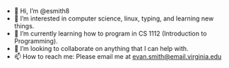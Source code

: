 - 👋 Hi, I’m @esmith8
- 👀 I’m interested in computer science, linux, typing, and learning new things.
- 🌱 I’m currently learning how to program in CS 1112 (Introduction to Programming).
- 💞️ I’m looking to collaborate on anything that I can help with.
- 📫 How to reach me: Please email me at evan.smith@email.virginia.edu

<!---
esmith8/esmith8 is a ✨ special ✨ repository because its `README.md` (this file) appears on your GitHub profile.
You can click the Preview link to take a look at your changes.
--->
